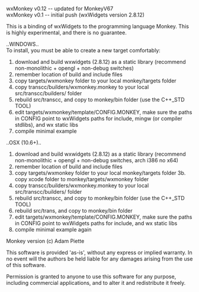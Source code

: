 wxMonkey v0.12 -- updated for MonkeyV67  
wxMonkey v0.1 -- initial push (wxWidgets version 2.8.12)

This is a binding of wxWidgets to the programming language Monkey.
This is highly experimental, and there is no guarantee.

..WINDOWS..  
To install, you must be able to create a new target comfortably:  
1. download and build wxwidgets (2.8.12) as a static library (recommend non-monolithic + opengl + non-debug switches)  
2. remember location of build and include files  
3. copy targets/wxmonkey folder to your local monkey/targets folder  
4. copy transcc/builders/wxmonkey.monkey to your local src/transcc/builders/ folder  
5. rebuild src/transcc, and copy to monkey/bin folder (use the C++_STD TOOL)  
6. edit targets/wxmonkey/template/CONFIG.MONKEY, make sure the paths in CONFIG point to wxWidgets paths for include, mingw (or compiler stdlibs), and wx static libs  
7. compile minimal example  

..OSX (10.6+)..  
1. download and build wxwidgets (2.8.12) as a static library (recommend non-monolithic + opengl + non-debug switches, arch i386 no x64)  
2. remember location of build and include files  
3. copy targets/wxmonkey folder to your local monkey/targets folder 
3b. copy xcode folder to monkey/targets/wxmonkey folder  
4. copy transcc/builders/wxmonkey.monkey to your local src/transcc/builders/ folder  
5. rebuild src/transcc, and copy to monkey/bin folder (use the C++_STD TOOL)  
6. rebuild src/trans, and copy to monkey/bin folder  
7. edit targets/wxmonkey/template/CONFIG.MONKEY, make sure the paths in CONFIG point to wxWidgets paths for include, and wx static libs  
8. compile minimal example again  


Monkey version (c) Adam Piette

This software is provided 'as-is', without any express or implied
warranty. In no event will the authors be held liable for any damages
arising from the use of this software.

Permission is granted to anyone to use this software for any purpose,
including commercial applications, and to alter it and redistribute it
freely.